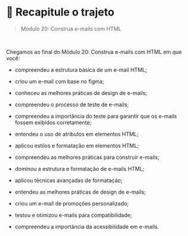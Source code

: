 # 📌 Recapitule o trajeto
> Módulo 20: Construa e-mails com HTML

<br>

Chegamos ao final do Módulo 20: Construa e-mails com HTML em que você:

- compreendeu a estrutura básica de um e-mail HTML;

- criou um e-mail com base no figma;

- conheceu as melhores práticas de design de e-mails;

- compreendeu o processo de teste de e-mails;

- compreendeu a importância do teste para garantir que os e-mails fossem exibidos corretamente;

- entendeu o uso de atributos em elementos HTML;

- aplicou estilos e formatação em elementos HTML;

- compreendeu as melhores práticas para construir e-mails;

- dominou a estrutura e formatação de e-mails HTML;

- aplicou técnicas avançadas de formatação;

- entendeu as melhores práticas de design de e-mails;

- criou um e-mail de promoções personalizado;

- testou e otimizou e-mails para compatibilidade;

- compreendeu a importância da acessibilidade em e-mails.
